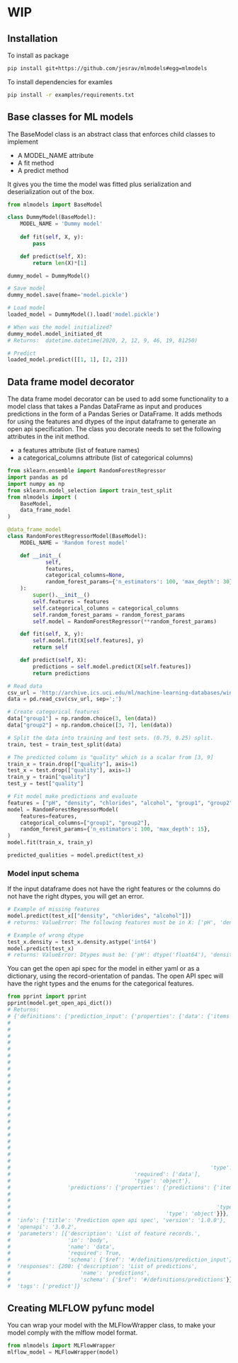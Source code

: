 # WIP

## Installation
To install as package
```bash
pip install git+https://github.com/jesrav/mlmodels#egg=mlmodels
```
To install dependencies for examles
```bash
pip install -r examples/requirements.txt
```
## Base classes for ML models
The BaseModel class is an abstract class that enforces child classes to implement
- A MODEL_NAME attribute
- A fit method
- A predict method

It gives you the time the model was fitted plus serialization and deserialization out of the box.

```python
from mlmodels import BaseModel

class DummyModel(BaseModel):
    MODEL_NAME = 'Dummy model'
    
    def fit(self, X, y):
        pass

    def predict(self, X):
        return len(X)*[1]

dummy_model = DummyModel()

# Save model
dummy_model.save(fname='model.pickle')

# Load model
loaded_model = DummyModel().load('model.pickle')

# When was the model initialized?
dummy_model.model_initiated_dt
# Returns:  datetime.datetime(2020, 2, 12, 9, 46, 19, 81250)

# Predict
loaded_model.predict([[1, 1], [2, 2]])
```
## Data frame model decorator
The data frame model decorator can be used to add some functionality to a model class that takes a Pandas DataFrame as input and produces predictions in the form of a Pandas Series or DataFrame.
It adds methods for using the features and dtypes of the input dataframe to generate an open api specification.
The class you decorate needs to set the following attributes in the init method.
- a features attribute (list of feature names)
- a categorical_columns attribute (list of categorical columns)

```python
from sklearn.ensemble import RandomForestRegressor
import pandas as pd
import numpy as np
from sklearn.model_selection import train_test_split
from mlmodels import (
    BaseModel,
    data_frame_model
)

@data_frame_model
class RandomForestRegressorModel(BaseModel):
    MODEL_NAME = 'Random forest model'

    def __init__(
            self,
            features,
            categorical_columns=None,
            random_forest_params={'n_estimators': 100, 'max_depth': 30},
    ):
        super().__init__()
        self.features = features
        self.categorical_columns = categorical_columns
        self.random_forest_params = random_forest_params
        self.model = RandomForestRegressor(**random_forest_params)

    def fit(self, X, y):
        self.model.fit(X[self.features], y)
        return self

    def predict(self, X):
        predictions = self.model.predict(X[self.features])
        return predictions

# Read data
csv_url = 'http://archive.ics.uci.edu/ml/machine-learning-databases/wine-quality/winequality-red.csv'
data = pd.read_csv(csv_url, sep=';')

# Create categorical features
data["group1"] = np.random.choice(3, len(data))
data["group2"] = np.random.choice([3, 7], len(data))

# Split the data into training and test sets. (0.75, 0.25) split.
train, test = train_test_split(data)

# The predicted column is "quality" which is a scalar from [3, 9]
train_x = train.drop(["quality"], axis=1)
test_x = test.drop(["quality"], axis=1)
train_y = train["quality"]
test_y = test["quality"]

# Fit model make predictions and evaluate
features = ["pH", "density", "chlorides", "alcohol", "group1", "group2"]
model = RandomForestRegressorModel(
    features=features,    
    categorical_columns=["group1", "group2"],
    random_forest_params={'n_estimators': 100, 'max_depth': 15},
)
model.fit(train_x, train_y)

predicted_qualities = model.predict(test_x)
```
### Model input schema
If the input dataframe does not have the right features or the columns do not have the right dtypes,
you will get an error.
```python
# Example of missing features
model.predict(test_x[["density", "chlorides", "alcohol"]])
# returns: ValueError: The following features must be in X: ['pH', 'density', 'chlorides', 'alcohol', 'group1', 'group2']

# Example of wrong dtype
test_x.density = test_x.density.astype('int64')
model.predict(test_x)
# returns: ValueError: Dtypes must be: {'pH': dtype('float64'), 'density': dtype('float64'), 'chlorides': dtype('float64'), 'alcohol': dtype('float64'), 'group1': dtype('int32'), 'group2': dtype('int32')}

```
You can get the open api spec for the model in either yaml or as a dictionary, using the record-orientation of pandas.
The open API spec will have the right types and the enums for the categorical features.
```python
from pprint import pprint
pprint(model.get_open_api_dict())
# Returns:
# {'definitions': {'prediction_input': {'properties': {'data': {'items': {'properties': {'alcohol': {'format': 'float',
#                                                                                                    'nullable': False,
#                                                                                                    'type': 'number'},
#                                                                                        'chlorides': {'format': 'float',
#                                                                                                      'nullable': False,
#                                                                                                      'type': 'number'},
#                                                                                        'density': {'format': 'float',
#                                                                                                    'nullable': False,
#                                                                                                    'type': 'number'},
#                                                                                        'group1': {'enum': [2,
#                                                                                                            0,
#                                                                                                            1],
#                                                                                                   'format': 'integer',
#                                                                                                   'nullable': False,
#                                                                                                   'type': 'number'},
#                                                                                        'group2': {'enum': [3,
#                                                                                                            7],
#                                                                                                   'format': 'integer',
#                                                                                                   'nullable': False,
#                                                                                                   'type': 'number'},
#                                                                                        'pH': {'format': 'float',
#                                                                                               'nullable': False,
#                                                                                               'type': 'number'}}},
#                                                               'type': 'array'}},
#                                       'required': ['data'],
#                                       'type': 'object'},
#                  'predictions': {'properties': {'predictions': {'items': {'format': 'integer',
#                                                                           'nullable': False,
#                                                                           'type': 'number'},
#                                                                 'type': 'array'},
#                                                 'type': 'object'}}},
#  'info': {'title': 'Prediction open api spec', 'version': '1.0.0'},
#  'openapi': '3.0.2',
#  'parameters': [{'description': 'List of feature records.',
#                  'in': 'body',
#                  'name': 'data',
#                  'required': True,
#                  'schema': {'$ref': '#/definitions/prediction_input'}}],
#  'responses': {200: {'description': 'List of predictions',
#                      'name': 'predictions',
#                      'schema': {'$ref': '#/definitions/predictions'}}},
#  'tags': ['predict']}
```

## Creating MLFLOW pyfunc model
You can wrap your model with the MLFlowWrapper class, to make your model comply with the mlflow model format.
```python
from mlmodels import MLFlowWrapper
mlflow_model = MLFlowWrapper(model)
```

